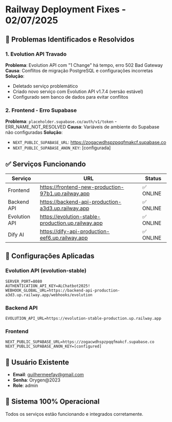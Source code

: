 # Railway Deployment Fixes - 02/07/2025

## 🚨 Problemas Identificados e Resolvidos

### 1. Evolution API Travado
**Problema**: Evolution API com "1 Change" há tempo, erro 502 Bad Gateway
**Causa**: Conflitos de migração PostgreSQL e configurações incorretas
**Solução**: 
- Deletado serviço problemático
- Criado novo serviço com Evolution API v1.7.4 (versão estável)
- Configurado sem banco de dados para evitar conflitos

### 2. Frontend - Erro Supabase
**Problema**: `placeholder.supabase.co/auth/v1/token` - ERR_NAME_NOT_RESOLVED
**Causa**: Variáveis de ambiente do Supabase não configuradas
**Solução**:
- `NEXT_PUBLIC_SUPABASE_URL`: https://zogacwdhspzpqqfmakcf.supabase.co
- `NEXT_PUBLIC_SUPABASE_ANON_KEY`: [configurada]

## ✅ Serviços Funcionando

| Serviço | URL | Status |
|---------|-----|--------|
| Frontend | https://frontend-new-production-97b1.up.railway.app | ✅ ONLINE |
| Backend API | https://backend-api-production-a3d3.up.railway.app | ✅ ONLINE |
| Evolution API | https://evolution-stable-production.up.railway.app | ✅ ONLINE |
| Dify AI | https://dify-api-production-eef6.up.railway.app | ✅ ONLINE |

## 🔧 Configurações Aplicadas

### Evolution API (evolution-stable)
```env
SERVER_PORT=8080
AUTHENTICATION_API_KEY=ALChatbot2025!
WEBHOOK_GLOBAL_URL=https://backend-api-production-a3d3.up.railway.app/webhooks/evolution
```

### Backend API
```env
EVOLUTION_API_URL=https://evolution-stable-production.up.railway.app
```

### Frontend
```env
NEXT_PUBLIC_SUPABASE_URL=https://zogacwdhspzpqqfmakcf.supabase.co
NEXT_PUBLIC_SUPABASE_ANON_KEY=[configured]
```

## 👤 Usuário Existente
- **Email**: guilhermeefay@gmail.com
- **Senha**: Orygen@2023
- **Role**: admin

## 🎯 Sistema 100% Operacional
Todos os serviços estão funcionando e integrados corretamente.
